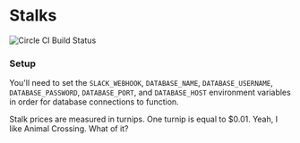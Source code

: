# Stalks

![Circle CI Build Status](https://circleci.com/gh/jessemillar/stalks/tree/master.svg?style=shield)

### Setup
You'll need to set the `SLACK_WEBHOOK`, `DATABASE_NAME`, `DATABASE_USERNAME`, `DATABASE_PASSWORD`, `DATABASE_PORT`, and `DATABASE_HOST` environment variables in order for database connections to function.

Stalk prices are measured in turnips. One turnip is equal to $0.01. Yeah, I like Animal Crossing. What of it?
